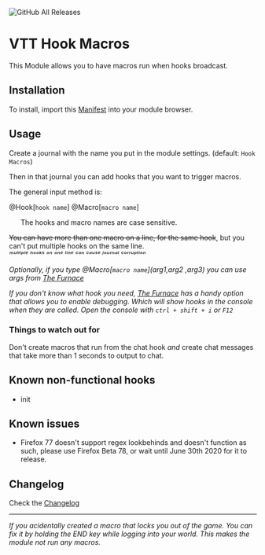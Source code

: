 ![GitHub All Releases](https://img.shields.io/badge/dynamic/json?color=green&label=downloads&query=*&url=http%3A%2F%2Faws.ardittristan.xyz%3A9756%2FdownloadCount%2FHookMacros)

# VTT Hook Macros

This Module allows you to have macros run when hooks broadcast.

## Installation

To install, import this [Manifest](https://raw.githubusercontent.com/ardittristan/HookMacros/master/module.json) into your module browser.

## Usage

Create a journal with the name you put in the module settings. (default: `Hook Macros`)

Then in that journal you can add hooks that you want to trigger macros.

The general input method is:

@Hook[`hook name`] @Macro[`macro name`]

&nbsp;&nbsp;&nbsp;&nbsp;&nbsp;&nbsp;The hooks and macro names are case sensitive.

~~You can have more than one macro on a line, for the same hook~~, but you can't put multiple hooks on the same line.  
*ᵐᵘˡᵗⁱᵖˡᵉ ʰᵒᵒᵏˢ ᵒⁿ ᵒⁿᵉ ˡⁱⁿᵉ ᶜᵃⁿ ᶜᵃᵘˢᵉ ʲᵒᵘʳⁿᵃˡ ᶜᵒʳʳᵘᵖᵗⁱᵒⁿ*

*Optionally, if you type @Macro[`macro name`]\(arg1,arg2 ,arg3) you can use args from [The Furnace](https://github.com/kakaroto/fvtt-module-furnace)*

*If you don't know what hook you need, [The Furnace](https://github.com/kakaroto/fvtt-module-furnace) has a handy option that allows you to enable debugging. Which will show hooks in the console when they are called. Open the console with `ctrl + shift + i` or `F12`*

### Things to watch out for

Don't create macros that run from the chat hook *and* create chat messages that take more than 1 seconds to output to chat.

## Known non-functional hooks

* init

## Known issues

* Firefox 77 doesn't support regex lookbehinds and doesn't function as such, please use Firefox Beta 78, or wait until June 30th 2020 for it to release.

## Changelog

Check the [Changelog](https://github.com/ardittristan/HookMacros/blob/master/CHANGELOG.md)

---

*If you acidentally created a macro that locks you out of the game. You can fix it by holding the END key while logging into your world. This makes the module not run any macros.*
